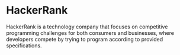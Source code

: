 # HackerRank
HackerRank is a technology company that focuses on competitive programming challenges for both consumers and businesses, where developers compete by trying to program according to provided specifications.
